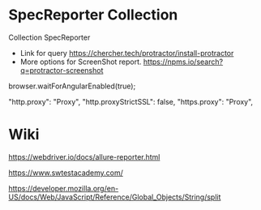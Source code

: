 # SpecReporter Collection
Collection SpecReporter

* Link for query  https://chercher.tech/protractor/install-protractor
* More options for ScreenShot report.  https://npms.io/search?q=protractor-screenshot

 browser.waitForAngularEnabled(true);
 
 "http.proxy": "Proxy",
 "http.proxyStrictSSL": false,
 "https.proxy": "Proxy",


# Wiki
https://webdriver.io/docs/allure-reporter.html

https://www.swtestacademy.com/

https://developer.mozilla.org/en-US/docs/Web/JavaScript/Reference/Global_Objects/String/split
